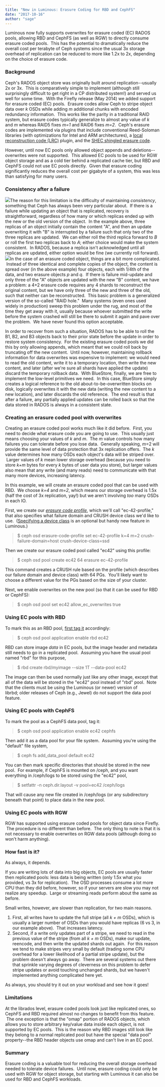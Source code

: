 ```yaml
---
title: "New in Luminous: Erasure Coding for RBD and CephFS"
date: "2017-10-16"
author: "sage"
---
```


Luminous now fully supports overwrites for erasure coded (EC) RADOS pools, allowing RBD and CephFS (as well as RGW) to directly consume erasure coded pools.  This has the potential to dramatically reduce the overall cost per terabyte of Ceph systems since the usual 3x storage overhead of replication can be reduced to more like 1.2x to 2x, depending on the choice of erasure code.

### Background

Ceph's RADOS object store was originally built around replication--usually 2x or 3x.  This is comparatively simple to implement (although still surprisingly difficult to get right in a CP distributed system!) and served us well for some time.  With the Firefly release (May 2014) we added support for erasure coded (EC) pools.  Erasure codes allow Ceph to stripe object data over _k_ OSDs while adding _m_ additional chunks with encoded redundancy information.  This works like the parity in a traditional RAID system, but erasure codes typically generalize to almost any value of _k_ and _m_ whereas RAID5 fixes _m=1_ and RAID6 fixes _m=2_.  Ceph's erasure codes are implemented via plugins that include conventional Reed-Soloman libraries (with optimizations for Intel and ARM architectures), a [local reconstruction code (LRC)](http://docs.ceph.com/docs/master/rados/operations/erasure-code-lrc/) plugin, and the [SHEC shingled erasure code](http://docs.ceph.com/docs/master/rados/operations/erasure-code-shec/).

However, until now EC pools only allowed object appends and deletions--overwrites were not supported.  This allowed EC pools to be used for RGW object storage and as a cold tier behind a replicated cache tier, but RBD and CephFS could not use EC pools directly.  Given that erasure coding significantly reduces the overall cost per gigabyte of a system, this was less than satisfying for many users.

### Consistency after a failure

![](images/replication-1.png)The reason for this limitation is the difficulty of maintaining _consistency_, something that Ceph has always been very particular about.  If there is a failure while updating an object that is replicated, recovery is straightforward, regardless of how many or which replicas ended up with the new or the old version of the object.  In the example above, three replicas of an object initially contain the content "A", and then an update overwriting it with "B" is interrupted by a failure such that only two of the three replicas are updated.  We can either roll the third replica forward to _B_ or roll the first two replicas back to _A_; either choice would make the system consistent.  In RADOS, because a replica isn't acknowledged until all replicas are updated, either option would be fine (we currently roll forward).![](images/ec-1.png)In the case of an erasure coded object, things are a bit more complicated.  Instead of three identical and complete copies of the object, the content is spread over (in the above example) four objects, each with 1/4th of the data, and two erasure objects _p_ and _q_.  If there is failure mid-update and only three of the "A" objects are updated with the new "B" content, we have a problem: a 4+2 erasure code requires any 4 shards to reconstruct the original content, but we have only three of the new and three of the old, such that neither can be reconstructed.  This basic problem is a generalized version of the so-called "RAID hole."  Many systems (even ones used widely in production) sweep this problem under the rug, and most of the time they get away with it, usually because whoever submitted the write before the system crashed will still be there to submit it again and pave over the problem.  We have never found this option acceptable.

In order to recover from such a situation, RADOS has to be able to roll the B1, B2, and B3 objects back to their prior state before the update in order to restore system consistency.  For the existing erasure coded pools we did this by only allowing appends, which meant that we could roll back by truncating off the new content.  Until now, however, maintaining rollback information for data overwrites was expensive to implement: we would need to read the old content, write it to a temporary location, then write the new content, and later (after we're sure all shards have applied the update) discard the temporary rollback data.  With BlueStore, finally, we are free to implement the low-level primitives we need.  In this case, BlueStore simply creates a logical reference to the old about-to-be-overwritten blocks on disk, logically overwrites it with the new data (writing the new content to a new location), and later discards the old reference.  The end result is that after a failure, any partially applied updates can be rolled back so that the data stored in RADOS is always in a consistent state.

### Creating an erasure coded pool with overwrites

Creating an erasure coded pool works much like it did before.  First, you need to decide what erasure code you are going to use.  This usually just means choosing your values of _k_ and _m_.  The _m_ value controls how many failures you can tolerate before you lose data.  Generally speaking, _m_\=2 will provide the same level of data protection that 3x replication offers.  The _k_ value determines how many OSDs each object's data will be striped over.  Larger values of _k_ mean lower storage overhead (because you need to store _k+m_ bytes for every _k_ bytes of user data you store), but larger values also mean that any write (and many reads) need to communicate with that many more devices, increasing latency.

In this example, we will create an erasure coded pool that can be used with RBD.  We choose _k=4_ and _m=2_, which means our storage overhead is 1.5x (half the cost of 3x replication, yay!) but we aren't involving _too_ many OSDs in each IO.

First, we create our [_erasure code profile_](http://docs.ceph.com/docs/master/rados/operations/erasure-code-profile/), which we'll call "ec-42-profile," that also specifies what failure domain and CRUSH device class we'd like to use.  ([Specifying a device class](http://ceph.com/community/new-luminous-crush-device-classes/) is an optional but handy new feature in Luminous.)

> $ ceph osd erasure-code-profile set ec-42-profile k=4 m=2 crush-failure-domain=host crush-device-class=ssd

Then we create our erasure coded pool called "ec42" using this profile:

> $ ceph osd pool create ec42 64 erasure ec-42-profile

This command creates a CRUSH rule based on the profile (which describes our failure domain and device class) with 64 PGs.  You'll likely want to choose a different value for the PGs based on the size of your cluster.

Next, we enable overwrites on the new pool (so that it can be used for RBD or CephFS):

> $ ceph osd pool set ec42 allow\_ec\_overwrites true

### Using EC pools with RBD

To mark this as an RBD pool, [first tag it](http://ceph.com/community/new-luminous-pool-tags/) accordingly:

> $ ceph osd pool application enable rbd ec42

RBD can store image _data_ in EC pools, but the image header and metadata still needs to go in a replicated pool.  Assuming you have the usual pool named "rbd" for this purpose,

> $ rbd create rbd/myimage --size 1T --data-pool ec42

The image can then be used normally just like any other image, except that all of the data will be stored in the "ec42" pool instead of "rbd" pool.  Note that the clients must be using the Luminous (or newer) version of librbd; older releases of Ceph (e.g., Jewel) do not support the data pool feature.

### Using EC pools with CephFS

To mark the pool as a CephFS data pool, tag it:

> $ ceph osd pool application enable ec42 cephfs

Then add it as a data pool for your file system.  Assuming you're using the "default" file system,

> $ ceph fs add\_data\_pool default ec42

You can then mark specific directories that should be stored in the new pool.  For example, if CephFS is mounted on /ceph, and you want everything in /ceph/logs to be stored using the "ec42" pool,

> $ setfattr -n ceph.dir.layout -v pool=ec42 /ceph/logs

That will cause any new file created in /ceph/logs (or any subdirectory beneath that point) to place data in the new pool.

### Using EC pools with RGW

RGW has supported using erasure coded pools for object data since Firefly.  The procedure is no different than before.  The only thing to note is that it is not necessary to enable overwrites on RGW data pools (although doing so won't harm anything).

### How fast is it?

As always, it depends.

If you are writing lots of data into big objects, EC pools are usually faster then replicated pools: less data is being written (only 1.5x what you provided, vs 3x for replication).  The OSD processes consume a lot more CPU than they did before, however, so if your servers are slow you may not realize any speedup.  Large or streaming reads perform about the same as before.

Small writes, however, are slower than replication, for two main reasons.

1. First, all writes have to update the full stripe (all _k + m_ OSDs), which is usually a larger number of OSDs than you would have replicas (6 vs 3, in our example above).  That increases latency.
2. Second, if a write only updates part of a stripe, we need to read in the previous value of the stripe (from all _k + m_ OSDs), make our update, reencode, and then write the updated shards out again.  For this reason we tend to make stripes very small by default (trading some CPU overhead for a lower likelihood of a partial stripe update), but the problem doesn't always go away.  There are several systems out there that sprinkle varying degrees of cleverness on this problem to defer stripe updates or avoid touching unchanged shards, but we haven't implemented anything complicated here yet.

As always, you should try it out on your workload and see how it goes!

### Limitations

At the librados level, erasure coded pools look just like replicated ones, so CephFS and RBD required almost no changes to benefit from this feature.  The one exception is that the "omap" portion of RADOS objects, which allows you to store arbitrary key/value data inside each object, is not supported by EC pools.  This is the reason why RBD images still look like they belong to a normal replicated pool but have the special "data pool" property--the RBD header objects use omap and can't live in an EC pool.

### Summary

Erasure coding is a valuable tool for reducing the overall storage overhead needed to tolerate device failures.  Until now, erasure coding could only be used with RGW for object storage, but starting with Luminous it can also be used for RBD and CephFS workloads.
